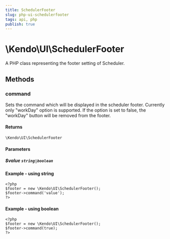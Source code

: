 ```yaml
---
title: SchedulerFooter
slug: php-ui-schedulerfooter
tags: api, php
publish: true
---
```


# \Kendo\UI\SchedulerFooter

A PHP class representing the footer setting of Scheduler.


## Methods

### command
Sets the command which will be displayed in the scheduler footer. Currently only "workDay" option is supported. If the option is set  to false, the "workDay" button will be removed from the footer.

#### Returns
`\Kendo\UI\SchedulerFooter`

#### Parameters

##### $value `string|boolean`



#### Example  - using string
    <?php
    $footer = new \Kendo\UI\SchedulerFooter();
    $footer->command('value');
    ?>

#### Example  - using boolean
    <?php
    $footer = new \Kendo\UI\SchedulerFooter();
    $footer->command(true);
    ?>

 

